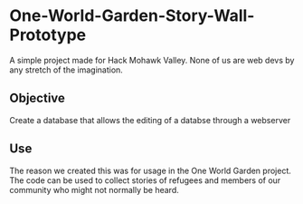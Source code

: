 # One-World-Garden-Story-Wall-Prototype
A simple project made for Hack Mohawk Valley. None of us are web devs by any stretch of the imagination.


## Objective
Create a database that allows the editing of a databse through a webserver

## Use
The reason we created this was for usage in the One World Garden project. The code can be used to collect stories of refugees and members of our community who might not normally be heard. 
